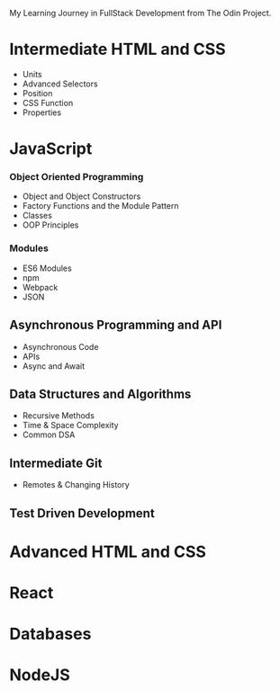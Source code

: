 My Learning Journey in FullStack Development from The Odin Project.

# Intermediate HTML and CSS
- Units
- Advanced Selectors
- Position
- CSS Function
- Properties

# JavaScript
### Object Oriented Programming
- Object and Object Constructors
- Factory Functions and the Module Pattern
- Classes
- OOP Principles
### Modules
- ES6 Modules
- npm
- Webpack
- JSON

## Asynchronous Programming and API
- Asynchronous Code
- APIs
- Async and Await

## Data Structures and Algorithms
- Recursive Methods
- Time & Space Complexity
- Common DSA

## Intermediate Git
- Remotes & Changing History

## Test Driven Development

# Advanced HTML and CSS

# React

# Databases

# NodeJS


